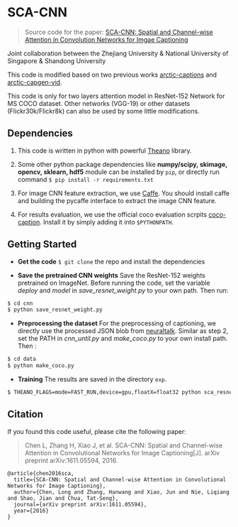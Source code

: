 # SCA-CNN

> Source code for the paper: [SCA-CNN: Spatial and Channel-wise Attention in Convolution Networks for Imgae Captioning](https://arxiv.org/abs/1611.05594)

Joint collaboration between the Zhejiang University & National University of Singapore &  Shandong University

This code is modified based on two previous works [arctic-captions](https://github.com/kelvinxu/arctic-captions) and [arctic-capgen-vid](https://github.com/yaoli/arctic-capgen-vid).

This code is only for two layers attention model in ResNet-152 Network for MS COCO dataset. Other networks (VGG-19) or other datasets (Flickr30k/Flickr8k) can also be used by some little modifications.

## Dependencies
1. This code is written in python with powerful [Theano](http://www.deeplearning.net/software/theano/) library.

2. Some other python package dependencies like **numpy/scipy, skimage, opencv, sklearn, hdf5** module can be installed by `pip`, or directly run command `$ pip install -r requirements.txt`

3. For image CNN feature extraction, we use [Caffe](http://caffe.berkeleyvision.org/). You should install caffe and building the pycaffe interface to extract the image CNN feature. 

4. For results evaluation, we use the official coco evaluation scrpits [coco-caption](https://github.com/tylin/coco-caption). Install it by simply adding it into `$PYTHONPATH`.

## Getting Started
- **Get the code** `$ git clone` the repo and install the dependencies

- **Save the pretrained CNN weights** Save the ResNet-152 weights pretrained on ImageNet. Before running the code, set the variable *deploy* and *model* in *save_resnet_weight.py* to your own path. Then run:
```bash
$ cd cnn
$ python save_resnet_weight.py
```
- **Preprocessing the dataset** For the preprocessing of captioning, we directly use the processed JSON blob from [neuraltalk](http://cs.stanford.edu/people/karpathy/deepimagesent/). Similar as step 2, set the PATH in *cnn_until.py* and *make_coco.py* to your own install path. Then :
```bash
$ cd data
$ python make_coco.py
```
- **Training**  The results are saved in the directory `exp`.
```bash
$ THEANO_FLAGS=mode=FAST_RUN,device=gpu,floatX=float32 python sca_resnet_branch2b.py
```

## Citation

If you found this code useful, please cite the following paper:

> Chen L, Zhang H, Xiao J, et al. SCA-CNN: Spatial and Channel-wise Attention in Convolutional Networks for Image Captioning[J]. arXiv preprint arXiv:1611.05594, 2016.

```
@article{chen2016sca,
  title={SCA-CNN: Spatial and Channel-wise Attention in Convolutional Networks for Image Captioning},
  author={Chen, Long and Zhang, Hanwang and Xiao, Jun and Nie, Liqiang and Shao, Jian and Chua, Tat-Seng},
  journal={arXiv preprint arXiv:1611.05594},
  year={2016}
}

```
